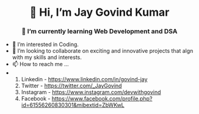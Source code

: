 <h1 align="center">👋 Hi, I’m Jay Govind Kumar</h1>
<h3 align="center">🌱 I’m currently learning Web Development and DSA</h3>

- 👀 I’m interested in Coding.
- 💞️ I’m looking to collaborate on exciting and innovative projects that algn with my skills and interests.
- 📫 How to reach me ...
- 1. Linkedin - https://www.linkedin.com/in/govind-jay
  2. Twitter - https://twitter.com/_JayGovind
  3. Instagram - https://www.instagram.com/devwithgovind
  4. Facebook - https://www.facebook.com/profile.php?id=61556260830301&mibextid=ZbWKwL
